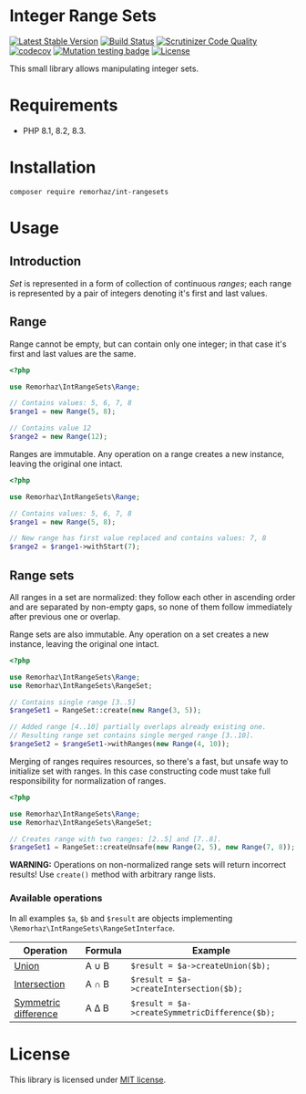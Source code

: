# Integer Range Sets
[![Latest Stable Version](https://poser.pugx.org/remorhaz/int-rangesets/v/stable)](https://packagist.org/packages/remorhaz/int-rangesets)
[![Build Status](https://travis-ci.com/remorhaz/php-int-rangesets.svg?branch=master)](https://travis-ci.com/remorhaz/php-int-rangesets)
[![Scrutinizer Code Quality](https://scrutinizer-ci.com/g/remorhaz/php-int-rangesets/badges/quality-score.png?b=master)](https://scrutinizer-ci.com/g/remorhaz/php-int-rangesets/?branch=master)
[![codecov](https://codecov.io/gh/remorhaz/php-int-rangesets/branch/master/graph/badge.svg)](https://codecov.io/gh/remorhaz/php-int-rangesets)
[![Mutation testing badge](https://img.shields.io/endpoint?style=flat&url=https%3A%2F%2Fbadge-api.stryker-mutator.io%2Fgithub.com%2Fremorhaz%2Fphp-int-rangesets%2Fmaster)](https://dashboard.stryker-mutator.io/reports/github.com/remorhaz/php-int-rangesets/master)
[![License](https://poser.pugx.org/remorhaz/int-rangesets/license)](https://packagist.org/packages/remorhaz/int-rangesets)

This small library allows manipulating integer sets.

# Requirements

- PHP 8.1, 8.2, 8.3.

# Installation

```shell script
composer require remorhaz/int-rangesets
```

# Usage
## Introduction 
_Set_ is represented in a form of collection of continuous _ranges_; each range is represented by a pair of integers denoting it's first and last values.

## Range 
Range cannot be empty, but can contain only one integer; in that case it's first and last values are the same.

```php
<?php

use Remorhaz\IntRangeSets\Range;

// Contains values: 5, 6, 7, 8
$range1 = new Range(5, 8);

// Contains value 12
$range2 = new Range(12);
``` 
Ranges are immutable. Any operation on a range creates a new instance, leaving the original one intact.
```php
<?php

use Remorhaz\IntRangeSets\Range;

// Contains values: 5, 6, 7, 8
$range1 = new Range(5, 8);

// New range has first value replaced and contains values: 7, 8
$range2 = $range1->withStart(7);
```

## Range sets 
All ranges in a set are normalized: they follow each other in ascending order and are separated by non-empty gaps, so none of them follow immediately after previous one or overlap.

Range sets are also immutable. Any operation on a set creates a new instance, leaving the original one intact.

```php
<?php

use Remorhaz\IntRangeSets\Range;
use Remorhaz\IntRangeSets\RangeSet;

// Contains single range [3..5]
$rangeSet1 = RangeSet::create(new Range(3, 5));

// Added range [4..10] partially overlaps already existing one.
// Resulting range set contains single merged range [3..10].
$rangeSet2 = $rangeSet1->withRanges(new Range(4, 10));
``` 

Merging of ranges requires resources, so there's a fast, but unsafe way to initialize set with ranges. In this case constructing code must take full responsibility for normalization of ranges.

```php
<?php

use Remorhaz\IntRangeSets\Range;
use Remorhaz\IntRangeSets\RangeSet;

// Creates range with two ranges: [2..5] and [7..8].
$rangeSet1 = RangeSet::createUnsafe(new Range(2, 5), new Range(7, 8));

```

**WARNING:** Operations on non-normalized range sets will return incorrect results! Use `create()` method with arbitrary range lists.

### Available operations
In all examples `$a`, `$b` and `$result` are objects implementing `\Remorhaz\IntRangeSets\RangeSetInterface`.

| Operation                                                                  | Formula | Example                                        |
|----------------------------------------------------------------------------|---------|------------------------------------------------|
| [Union](https://en.wikipedia.org/wiki/Union_(set_theory))                  | A ∪ B   | `$result = $a->createUnion($b);`               |
| [Intersection](https://en.wikipedia.org/wiki/Intersection_(set_theory))    | A ∩ B   | `$result = $a->createIntersection($b);`        |
| [Symmetric difference](https://en.wikipedia.org/wiki/Symmetric_difference) | A ∆ B   | `$result = $a->createSymmetricDifference($b);` |

# License
This library is licensed under [MIT license](./LICENSE).
